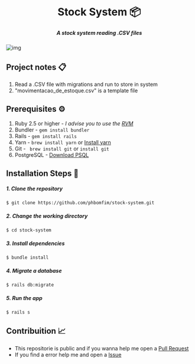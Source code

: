 # <div align="center">Stock System 📦</div>

##### <div align="center">A stock system reading .CSV files</div>

![img](https://i.imgur.com/mGmEGf0.png)

## Project notes 📋

1. Read a .CSV file with migrations and run to store in system
2. "movimentacao_de_estoque.csv" is a template file

## Prerequisites ⚙️

1. Ruby 2.5 or higher - *I advise you to use the [RVM](https://rvm.io/)*
2. Bundler - ``` gem install bundler ```
3. Rails - ``` gem install rails ```
4. Yarn - ``` brew install yarn ``` or [Install yarn](https://yarnpkg.com/en/docs/install)
5. Git - ``` brew install git``` or ``` install git ```
6. PostgreSQL - [Download PSQL](https://www.postgresql.org/download/)


## Installation Steps 📌


##### 1. Clone the repository

```$ git clone https://github.com/phbomfim/stock-system.git  ```

##### 2. Change the working directory

```$ cd stock-system ```

##### 3. Install dependencies

```$ bundle install ```

##### 4. Migrate a database

```$ rails db:migrate ```

##### 5. Run the app

```$ rails s ```


## Contribuition 📈

- This repositorie is public and if you wanna help me open a [Pull Request](https://github.com/phbomfim/stock-system/pulls/)
- If you find a error help me and open a [Issue](https://github.com/phbomfim/stock-system/issues/)
